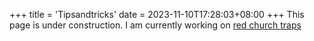 +++
title = 'Tipsandtricks'
date = 2023-11-10T17:28:03+08:00
+++
This page is under construction.
I am currently working on 
<a href="/traps/redchurch">red church traps</a>